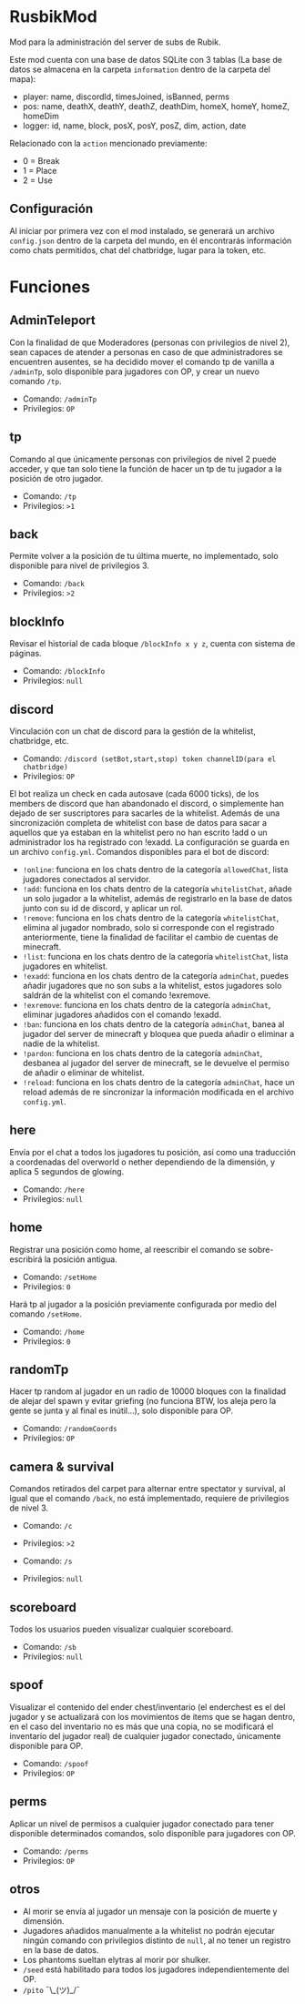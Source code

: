 # RusbikMod
Mod para la administración del server de subs de Rubik.

Este mod cuenta con una base de datos SQLite con 3 tablas (La base de datos se almacena en la carpeta `information` dentro de la carpeta del mapa):
* player: name, discordId, timesJoined, isBanned, perms
* pos: name, deathX, deathY, deathZ, deathDim, homeX, homeY, homeZ, homeDim
* logger: id, name, block, posX, posY, posZ, dim, action, date

Relacionado con la `action` mencionado previamente:
* 0 = Break
* 1 = Place
* 2 = Use

## Configuración
Al iniciar por primera vez con el mod instalado, se generará un archivo `config.json` dentro de la carpeta del mundo, en él encontrarás información como chats permitidos, chat del chatbridge, lugar para la token, etc.

# Funciones

## AdminTeleport
Con la finalidad de que Moderadores (personas con privilegios de nivel 2), sean capaces de atender a personas en caso de que administradores se encuentren ausentes, se ha decidido mover el comando tp de vanilla a `/adminTp`, solo disponible para jugadores con OP, y crear un nuevo comando `/tp`.
* Comando: `/adminTp`
* Privilegios: `OP`

## tp
Comando al que únicamente personas con privilegios de nivel 2 puede acceder, y que tan solo tiene la función de hacer un tp de tu jugador a la posición de otro jugador.
* Comando: `/tp`
* Privilegios: `>1`

## back
Permite volver a la posición de tu última muerte, no implementado, solo disponible para nivel de privilegios 3.
* Comando: `/back`
* Privilegios: `>2`

## blockInfo
Revisar el historial de cada bloque `/blockInfo x y z`, cuenta con sistema de páginas.
* Comando: `/blockInfo`
* Privilegios: `null`

## discord
Vinculación con un chat de discord para la gestión de la whitelist, chatbridge, etc.
* Comando: `/discord (setBot,start,stop) token channelID(para el chatbridge)`
* Privilegios: `OP`

El bot realiza un check en cada autosave (cada 6000 ticks), de los members de discord que han abandonado el discord, o simplemente han dejado de ser suscriptores para sacarles de la whitelist.
Además de una sincronización completa de whitelist con base de datos para sacar a aquellos que ya estaban en la whitelist pero no han escrito !add o un administrador los ha registrado con !exadd.
La configuración se guarda en un archivo `config.yml`.
Comandos disponibles para el bot de discord:
* `!online`: funciona en los chats dentro de la categoría `allowedChat`, lista jugadores conectados al servidor.
* `!add`: funciona en los chats dentro de la categoría `whitelistChat`, añade un solo jugador a la whitelist, además de registrarlo en la base de datos junto con su id de discord, y aplicar un rol.
* `!remove`: funciona en los chats dentro de la categoría `whitelistChat`, elimina al jugador nombrado, solo si corresponde con el registrado anteriormente, tiene la finalidad de facilitar el cambio de cuentas de minecraft.
* `!list`: funciona en los chats dentro de la categoría `whitelistChat`, lista jugadores en whitelist.
* `!exadd`: funciona en los chats dentro de la categoría `adminChat`, puedes añadir jugadores que no son subs a la whitelist, estos jugadores solo saldrán de la whitelist con el comando !exremove.
* `!exremove`: funciona en los chats dentro de la categoría `adminChat`, eliminar jugadores añadidos con el comando !exadd.
* `!ban`: funciona en los chats dentro de la categoría `adminChat`, banea al jugador del server de minecraft y bloquea que pueda añadir o eliminar a nadie de la whitelist.
* `!pardon`: funciona en los chats dentro de la categoría `adminChat`, desbanea al jugador del server de minecraft, se le devuelve el permiso de añadir o eliminar de whitelist.
* `!reload`: funciona en los chats dentro de la categoría `adminChat`, hace un reload además de re sincronizar la información modificada en el archivo `config.yml`.

## here
Envía por el chat a todos los jugadores tu posición, así como una traducción a coordenadas del overworld o nether dependiendo de la dimensión, y aplica 5 segundos de glowing.
* Comando: `/here`
* Privilegios: `null`

## home
Registrar una posición como home, al reescribir el comando se sobre-escribirá la posición antigua.
* Comando: `/setHome`
* Privilegios: `0`

Hará tp al jugador a la posición previamente configurada por medio del comando `/setHome`.
* Comando: `/home`
* Privilegios: `0`

## randomTp
Hacer tp random al jugador en un radio de 10000 bloques con la finalidad de alejar del spawn y evitar griefing (no funciona BTW, los aleja pero la gente se junta y al final es inútil...), solo disponible para OP.
* Comando: `/randomCoords`
* Privilegios: `OP`

## camera & survival
Comandos retirados del carpet para alternar entre spectator y survival, al igual que el comando `/back`, no está implementado, requiere de privilegios de nivel 3.
* Comando: `/c`
* Privilegios: `>2`

* Comando: `/s`
* Privilegios: `null`

## scoreboard
Todos los usuarios pueden visualizar cualquier scoreboard.
* Comando: `/sb`
* Privilegios: `null`

## spoof
Visualizar el contenido del ender chest/inventario (el enderchest es el del jugador y se actualizará con los movimientos de items que se hagan dentro, en el caso del inventario no es más que una copia, no se modificará el inventario del jugador real) de cualquier jugador conectado, únicamente disponible para OP.
* Comando: `/spoof`
* Privilegios: `OP`

## perms
Aplicar un nivel de permisos a cualquier jugador conectado para tener disponible determinados comandos, solo disponible para jugadores con OP.
* Comando: `/perms`
* Privilegios: `OP`

## otros
* Al morir se envía al jugador un mensaje con la posición de muerte y dimensión.
* Jugadores añadidos manualmente a la whitelist no podrán ejecutar ningún comando con privilegios distinto de `null`, al no tener un registro en la base de datos.
* Los phantoms sueltan elytras al morir por shulker.
* `/seed` está habilitado para todos los jugadores independientemente del OP.
* `/pito` ¯\\\_(ツ)_/¯
